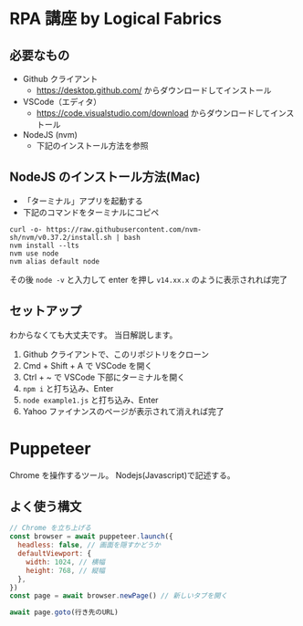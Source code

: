 # RPA 講座 by Logical Fabrics

## 必要なもの

- Github クライアント
  - https://desktop.github.com/ からダウンロードしてインストール
- VSCode（エディタ）
  - https://code.visualstudio.com/download からダウンロードしてインストール
- NodeJS (nvm)
  - 下記のインストール方法を参照

## NodeJS のインストール方法(Mac)

- 「ターミナル」アプリを起動する
- 下記のコマンドをターミナルにコピペ

```
curl -o- https://raw.githubusercontent.com/nvm-sh/nvm/v0.37.2/install.sh | bash
nvm install --lts
nvm use node
nvm alias default node
```

その後 `node -v` と入力して enter を押し `v14.xx.x` のように表示されれば完了

## セットアップ

わからなくても大丈夫です。 当日解説します。

1. Github クライアントで、このリポジトリをクローン
1. Cmd + Shift + A で VSCode を開く
1. Ctrl + ~ で VSCode 下部にターミナルを開く
1. `npm i` と打ち込み、Enter
1. `node example1.js` と打ち込み、Enter
1. Yahoo ファイナンスのページが表示されて消えれば完了

# Puppeteer

Chrome を操作するツール。 Nodejs(Javascript)で記述する。

## よく使う構文

```js
// Chrome を立ち上げる
const browser = await puppeteer.launch({
  headless: false, // 画面を隠すかどうか
  defaultViewport: {
    width: 1024, // 横幅
    height: 768, // 縦幅
  },
})
const page = await browser.newPage() // 新しいタブを開く
```

```js
await page.goto(行き先のURL)
```
